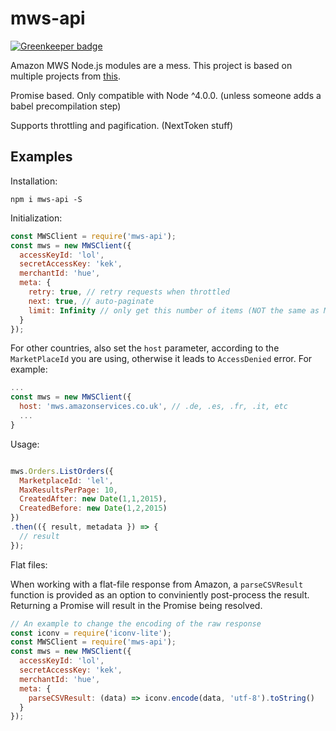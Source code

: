 mws-api
======

[![Greenkeeper badge](https://badges.greenkeeper.io/beardon/mws-api.svg)](https://greenkeeper.io/)

Amazon MWS Node.js modules are a mess. This project is based on multiple projects from [this](https://github.com/eibbors/mws-js/network).

Promise based. Only compatible with Node ^4.0.0. (unless someone adds a babel precompilation step)

Supports throttling and pagification. (NextToken stuff)

Examples
--------

Installation:
```
npm i mws-api -S
```

Initialization:

```javascript
const MWSClient = require('mws-api');
const mws = new MWSClient({
  accessKeyId: 'lol',
  secretAccessKey: 'kek',
  merchantId: 'hue',
  meta: {
    retry: true, // retry requests when throttled
    next: true, // auto-paginate
    limit: Infinity // only get this number of items (NOT the same as MaxRequestsPerPage)
  }
});
```

For other countries, also set the `host` parameter, according to the `MarketPlaceId` you are using, otherwise it leads to `AccessDenied` error. For example:
```javascript
...
const mws = new MWSClient({
  host: 'mws.amazonservices.co.uk', // .de, .es, .fr, .it, etc
  ...
}
```

Usage:

```javascript

mws.Orders.ListOrders({
  MarketplaceId: 'lel',
  MaxResultsPerPage: 10,
  CreatedAfter: new Date(1,1,2015),
  CreatedBefore: new Date(1,2,2015)
})
.then(({ result, metadata }) => {
  // result
});
```

Flat files:

When working with a flat-file response from Amazon, a `parseCSVResult` function is provided as an
option to conviniently post-process the result. Returning a Promise will result in the Promise being resolved.

```javascript
// An example to change the encoding of the raw response
const iconv = require('iconv-lite');
const MWSClient = require('mws-api');
const mws = new MWSClient({
  accessKeyId: 'lol',
  secretAccessKey: 'kek',
  merchantId: 'hue',
  meta: {
    parseCSVResult: (data) => iconv.encode(data, 'utf-8').toString()
  }
});
```
